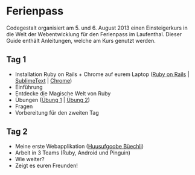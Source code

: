# Ferienpass

Codegestalt organisiert am 5. und 6. August 2013 einen Einsteigerkurs in die Welt der Webentwicklung für den Ferienpass im Laufenthal.
Dieser Guide enthält Anleitungen, welche am Kurs genutzt werden.

## Tag 1

* Installation Ruby on Rails + Chrome auf eurem Laptop ([Ruby on Rails](/rails/installation.de.md) | [SublimeText](http://www.sublimetext.com/2) | [Chrome](https://www.google.com/intl/en/chrome/browser/?brand=CHMO#eula))
* Einführung
* Entdecke die Magische Welt von Ruby
* Übungen ([Übung 1](exercises/exercise-01.de.md) | [Übung 2](exercises/exercise-02.de.md))
* Fragen
* Vorbereitung für den zweiten Tag

## Tag 2

* Meine erste Webapplikation ([Huusufgoobe Büechli](huusufgoobe-buechli.de.md))
* Arbeit in 3 Teams (Ruby,  Android und Pinguin)
* Wie weiter?
* Zeigt es euren Freunden!
